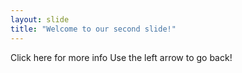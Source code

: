 ```yaml
---
layout: slide
title: "Welcome to our second slide!"
---
```

Click here for more info
Use the left arrow to go back!
